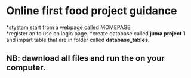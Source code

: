 # Online first food project guidance
*stystam start from a webpage called MOMEPAGE\
*register an to use on login page.
*create database called **juma project 1** and impart table that are in folder called **database_tables**.
## NB: dawnload all files and run the on your computer.

